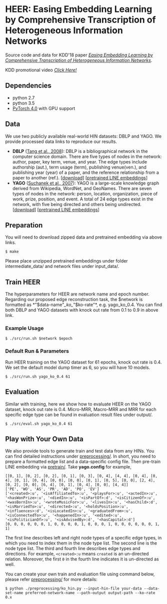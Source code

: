 # HEER: Easing Embedding Learning by Comprehensive Transcription of Heterogeneous Information Networks

Source code and data for KDD'18 paper *[Easing Embedding Learning by Comprehensive Transcription of
Heterogeneous Information Networks](https://arxiv.org/abs/1807.03490)*. 

KDD promotional video *[Click Here!](https://m.youtube.com/watch?v=LsOHdQ1Xdn8&feature=youtu.be)*
## Dependencies
* python 2.7
* python 3.5
* [PyTorch 4.0](https://pytorch.org/) with GPU support

## Data
We use two publicly available real-world HIN datasets: DBLP and YAGO. We provide processed data links to reproduce our results. 
* **DBLP** ([Tang et al., 2008](https://dl.acm.org/citation.cfm?id=1402008)): DBLP is a bibliographical network in the computer science domain. There are five types of nodes in the network: author, paper, key term, venue, and year. The edge types include authorship (aut.), term usage (term), publishing venue(ven.), and publishing year (year) of a paper, and the reference relationship from a paper to another (ref.). [[download](https://s3.us-east-2.amazonaws.com/heer-data/dblp.zip)] [[pretrained LINE embeddings](https://s3.us-east-2.amazonaws.com/heer-data/pretrained_dblp_emb.zip)]
* **YAGO** ([Suchanek et al., 2007](https://suchanek.name/work/publications/www2007.pdf)): YAGO is a large-scale knowledge graph derived from Wikipedia, WordNet, and GeoNames. There are seven types of nodes in the network: person, location, organization, piece of work, prize, position, and event. A total of 24 edge types exist in the network, with five being directed and others being undirected. [[download](https://s3.us-east-2.amazonaws.com/heer-data/yago.zip)] [[pretrained LINE embeddings](https://s3.us-east-2.amazonaws.com/heer-data/pretrained_yago_emb.zip)]

## Preparation
You will need to download zipped data and pretrained embedding via above links.
```
$ make
```
Please place unzipped pretrained embeddings under folder intermediate_data/ and network files under input_data/.

## Train HEER
The hyperparameters for HEER are network name and epoch number. Regarding our proposed edge reconstruction task, the $network is formatted as *"$data-name"*\_*ko*\_*"$ko-rate"*, e.g. yago_ko_0.4. You can find both DBLP and YAGO datasets with knock out rate from 0.1 to 0.9 in above link.
### Example Usage
```
$ ./src/run.sh $network $epoch
```
### Default Run & Parameters
Run HEER training on the YAGO dataset for 61 epochs, knock out rate is 0.4. We set the default model dump timer as 6, so you will have 10 models.
```
$ ./src/run.sh yago_ko_0.4 61
```

## Evaluation
Similar with training, here we show how to evaluate HEER on the YAGO dataset, knock out rate is 0.4. Micro-MRR, Macro-MRR and MRR for each specific edge type can be found in evaluation result files under output/. 
```
$ ./src/eval.sh yago_ko_0.4 61
```
## Play with Your Own Data
We also provide tools to generate train and test data from any HINs. You can find detailed instructions under [preprocessing/](https://github.com/GentleZhu/HEER/tree/master/preprocessing). In short, you need to prepare a formatted edge list and a data-specific config file. Then pre-train LINE embedding via [pretrain/](https://github.com/GentleZhu/HEER/tree/master/pretrain). Take **yago.config** for example, 
	
    [[0, 1], [0, 2], [0, 2], [0, 1], [0, 3], [0, 4], [4, 4], [0, 4], [0, 4], [0, 1], [0, 4], [0, 0], [0, 0], [0, 1], [0, 5], [0, 0], [2, 4], [0, 2], [0, 0], [6, 4], [0, 1], [0, 4], [0, 0], [4, 4]]
    ['PE', 'WO', 'AS', 'PR', 'AD', 'PO', 'EV']
    ['<created>:u', '<isAffiliatedTo>:u', '<playsFor>:u', '<actedIn>:u', '<hasWonPrize>:u', '<diedIn>:u', '<isPartOf>:d', '<isCitizenOf>:u', '<wasBornIn>:u', '<wroteMusicFor>:u', '<livesIn>:u', '<hasChild>:d', '<isMarriedTo>:u', '<directed>:u', '<holdsPosition>:u', '<influences>:d', '<isLocatedIn>:u', '<graduatedFrom>:u', '<isConnectedTo>:u', '<happenedIn>:u', '<edited>:u', '<isPoliticianOf>:u', '<isAdvisedBy>:d', '<hasCapital>:d']
    [0, 0, 0, 0, 0, 0, 1, 0, 0, 0, 0, 1, 0, 0, 0, 1, 0, 0, 0, 0, 0, 0, 1, 1]
  
The first line describes left and right node types of a specific edge types, in which you need to index them in the node type list. The second line is the node type list. The third and fourth line describes edge types and directions. For example, `<created>:u` means `created` is an un-directed relation. Moreover, the first `0` in the fourth line indicates it is un-directed as well.

You can create your own train and evaluation file using command below, please refer [preprocessing/](https://github.com/GentleZhu/HEER/blob/master/preprocessing/Readme.md) for more details:
```
$ python ./preprocessing/ko_hin.py --input-hin-file your-data --data-set-name preferred-network-name --path-output output-path --ko-rate 0.x
```
